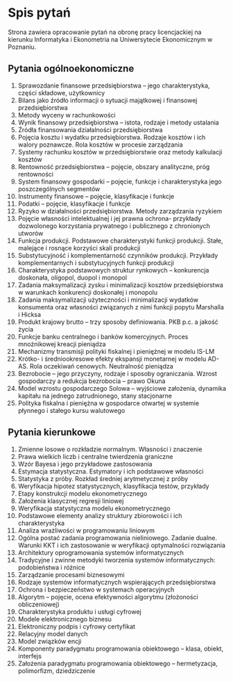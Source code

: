 # Spis pytań

Strona zawiera opracowanie pytań na obronę pracy licencjackiej na kierunku Informatyka i Ekonometria na Uniwersytecie
Ekonomicznym w Poznaniu.

## Pytania ogólnoekonomiczne

1. Sprawozdanie finansowe przedsiębiorstwa – jego charakterystyka, części składowe, użytkownicy
2. Bilans jako źródło informacji o sytuacji majątkowej i finansowej przedsiębiorstwa
3. Metody wyceny w rachunkowości
4. Wynik finansowy przedsiębiorstwa – istota, rodzaje i metody ustalania
5. Źródła finansowania działalności przedsiębiorstwa
6. Pojęcia kosztu i wydatku przedsiębiorstwa. Rodzaje kosztów i ich walory poznawcze. Rola kosztów w procesie
   zarządzania
7. Systemy rachunku kosztów w przedsiębiorstwie oraz metody kalkulacji kosztów
8. Rentowność przedsiębiorstwa – pojęcie, obszary analityczne, próg rentowności
9. System finansowy gospodarki – pojęcie, funkcje i charakterystyka jego poszczególnych segmentów
10. Instrumenty finansowe – pojęcie, klasyfikacje i funkcje
11. Podatki – pojęcie, klasyfikacje i funkcje
12. Ryzyko w działalności przedsiębiorstwa. Metody zarządzania ryzykiem
13. Pojęcie własności intelektualnej i jej prawna ochrona- przykłady dozwolonego korzystania prywatnego i publicznego z
    chronionych utworów
14. Funkcja produkcji. Podstawowe charakterystyki funkcji produkcji. Stałe, malejące i rosnące korzyści skali produkcji
15. Substytucyjność i komplementarność czynników produkcji. Przykłady komplementarnych i substytucyjnych funkcji
    produkcji
16. Charakterystyka podstawowych struktur rynkowych – konkurencja doskonała, oligopol, duopol i monopol
17. Zadania maksymalizacji zysku i minimalizacji kosztów przedsiębiorstwa w warunkach konkurencji doskonałej i monopolu
18. Zadania maksymalizacji użyteczności i minimalizacji wydatków konsumenta oraz własności związanych z nimi funkcji
    popytu Marshalla i Hicksa
19. Produkt krajowy brutto – trzy sposoby definiowania. PKB p.c. a jakość życia
20. Funkcje banku centralnego i banków komercyjnych. Proces mnożnikowej kreacji pieniądza
21. Mechanizmy transmisji polityki fiskalnej i pieniężnej w modelu IS-LM
22. Krótko- i średniookresowe efekty ekspansji monetarnej w modelu AD-AS. Rola oczekiwań cenowych. Neutralność pieniądza
23. Bezrobocie – jego przyczyny, rodzaje i sposoby ograniczania. Wzrost gospodarczy a redukcja bezrobocia – prawo Okuna
24. Model wzrostu gospodarczego Solowa – wyjściowe założenia, dynamika kapitału na jednego zatrudnionego, stany
    stacjonarne
25. Polityka fiskalna i pieniężna w gospodarce otwartej w systemie płynnego i stałego kursu walutowego

## Pytania kierunkowe

1. Zmienne losowe o rozkładzie normalnym. Własności i znaczenie
2. Prawa wielkich liczb i centralne twierdzenia graniczne
3. Wzór Bayesa i jego przykładowe zastosowania
4. Estymacja statystyczna. Estymatory i ich podstawowe własności
5. Statystyka z próby. Rozkład średniej arytmetycznej z próby
6. Weryfikacja hipotez statystycznych, klasyfikacja testów, przykłady
7. Etapy konstrukcji modelu ekonometrycznego
8. Założenia klasycznej regresji liniowej
9. Weryfikacja statystyczna modelu ekonometrycznego
10. Podstawowe elementy analizy struktury zbiorowości i ich charakterystyka
11. Analiza wrażliwości w programowaniu liniowym
12. Ogólna postać zadania programowania nieliniowego. Zadanie dualne. Warunki KKT i ich zastosowanie w weryfikacji
    optymalności rozwiązania
13. Architektury oprogramowania systemów informatycznych
14. Tradycyjne i zwinne metodyki tworzenia systemów informatycznych: podobieństwa i różnice
15. Zarządzanie procesami biznesowymi
16. Rodzaje systemów informatycznych wspierających przedsiębiorstwa
17. Ochrona i bezpieczeństwo w systemach operacyjnych
18. Algorytm – pojęcie, ocena efektywności algorytmu (złożoności obliczeniowej)
19. Charakterystyka produktu i usługi cyfrowej
20. Modele elektronicznego biznesu
21. Elektroniczny podpis i cyfrowy certyfikat
22. Relacyjny model danych
23. Model związków encji
24. Komponenty paradygmatu programowania obiektowego – klasa, obiekt, interfejs
25. Założenia paradygmatu programowania obiektowego – hermetyzacja, polimorfizm, dziedziczenie